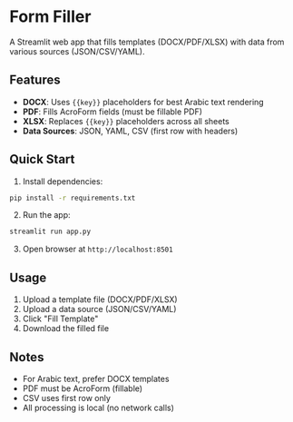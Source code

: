 # Form Filler

A Streamlit web app that fills templates (DOCX/PDF/XLSX) with data from various sources (JSON/CSV/YAML).

## Features

- **DOCX**: Uses `{{key}}` placeholders for best Arabic text rendering
- **PDF**: Fills AcroForm fields (must be fillable PDF)
- **XLSX**: Replaces `{{key}}` placeholders across all sheets
- **Data Sources**: JSON, YAML, CSV (first row with headers)

## Quick Start

1. Install dependencies:
```bash
pip install -r requirements.txt
```

2. Run the app:
```bash
streamlit run app.py
```

3. Open browser at `http://localhost:8501`

## Usage

1. Upload a template file (DOCX/PDF/XLSX)
2. Upload a data source (JSON/CSV/YAML)
3. Click "Fill Template"
4. Download the filled file

## Notes

- For Arabic text, prefer DOCX templates
- PDF must be AcroForm (fillable)
- CSV uses first row only
- All processing is local (no network calls)
